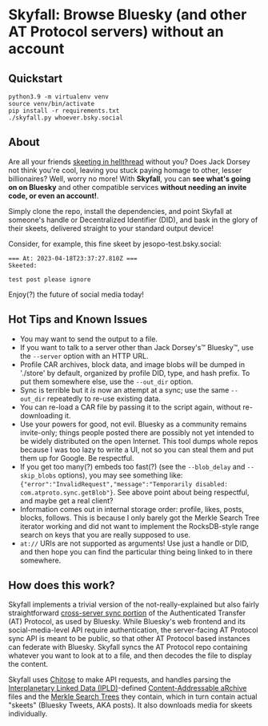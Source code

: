 # Skyfall: Browse Bluesky (and other AT Protocol servers) without an account

## Quickstart

```
python3.9 -m virtualenv venv
source venv/bin/activate
pip install -r requirements.txt
./skyfall.py whoever.bsky.social
```

## About

Are all your friends [skeeting in hellthread](https://knowyourmeme.com/memes/events/hellthread-hellrope-bluesky) without you? Does Jack Dorsey not think you're cool, leaving you stuck paying homage to other, lesser billionaires? Well, worry no more! With **Skyfall**, you can **see what's going on on Bluesky** and other compatible services **without needing an invite code, or even an account!**.

Simply clone the repo, install the dependencies, and point Skyfall at someone's handle or Decentralized Identifier (DID), and bask in the glory of their skeets, delivered straight to your standard output device!

Consider, for example, this fine skeet by jesopo-test.bsky.social: 

```
=== At: 2023-04-18T23:37:27.810Z ===
Skeeted:

test post please ignore

```

Enjoy(?) the future of social media today!

## Hot Tips and Known Issues

* You may want to send the output to a file.
* If you want to talk to a server other than Jack Dorsey's™ Bluesky™, use the `--server` option with an HTTP URL.
* Profile CAR archives, block data, and image blobs will be dumped in './store' by default, organized by profile DID, type, and hash prefix. To put them somewhere else, use the `--out_dir` option.
* Sync is terrible but it *is* now an attempt at a sync; use the same `--out_dir` repeatedly to re-use existing data.
* You can re-load a CAR file by passing it to the script again, without re-downloading it.
* Use your powers for good, not evil. Bluesky as a community remains invite-only; things people posted there are possibly not yet intended to be widely distributed on the open Internet. This tool dumps whole repos because I was too lazy to write a UI, not so you can steal them and put them up for Google. Be respectful.
* If you get too many(?) embeds too fast(?) (see the `--blob_delay` and `--skip_blobs` options), you may see something like: `{"error":"InvalidRequest","message":"Temporarily disabled: com.atproto.sync.getBlob"}`. See above point about being respectful, and maybe get a real client?
* Information comes out in internal storage order: profile, likes, posts, blocks, follows. This is because I only barely got the Merkle Search Tree iterator working and did not want to implement the RocksDB-style range search on keys that you are really supposed to use.
* `at://` URIs are not supported as arguments! Use just a handle or DID, and then hope you can find the particular thing being linked to in there somewhere.

## How does this work?

Skyfall implements a trivial version of the not-really-explained but also fairly straightforward [cross-server sync portion](https://atproto.com/lexicons/com-atproto-sync) of the Authenticated Transfer (AT) Protocol, as used by Bluesky. While Bluesky's web frontend and its social-media-level API require authentication, the server-facing AT Protocol sync API is meant to be public, so that other AT Protocol based instances can federate with Bluesky. Skyfall syncs the AT Protocol repo containing whatever you want to look at to a file, and then decodes the file to display the content.

Skyfall uses [Chitose](https://github.com/mnogu/chitose) to make API requests, and handles parsing the [Interplanetary Linked Data (IPLD)](https://ipld.io)-defined [Content-Addressable aRchive](https://ipld.io/specs/transport/car/carv1/) files and the [Merkle Search Trees](https://atproto.com/specs/atp#repo-data-layout) they contain, which in turn contain actual "skeets" (Bluesky Tweets, AKA posts). It also downloads media for skeets individually.
